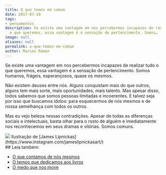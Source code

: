```yaml
---
title: O que temos em comum
date: 2017-07-16
tags:
- pensamentos
description: Se existe uma vantagem em nos percebermos incapazes de realizar tudo
  o que queremos, essa vantagem é a sensação de pertencimento. Somos…
image: null
aliases: null
permalink: o-que-temos-em-comum
author: Marcos Ramon
---
```

Se existe uma vantagem em nos percebermos incapazes de realizar tudo o que queremos, essa vantagem é a sensação de pertencimento. Somos humanos, frágeis, esperançosos, quase os mesmos.

Não existem deuses entre nós. Alguns conquistam mais do que outros, alguns tem mais sorte, mais oportunidades, mais talento. Mas apesar disso, todos sabemos que somos pessoas limitadas e incoerentes. E talvez seja por isso que buscamos ídolos: para esquecermos de nós mesmos e de nossa semelhança com todos os outros.

Mas eu vejo beleza nessas contradições. Apesar de todas as diferenças sociais e intelectuais, basta olhar para o rosto de alguém e imediatamente nos reconhecemos em seus dramas e vitórias. Somos comuns.

<img src="/assets/img/o-que-temos-em comum-medium.jpeg">
Ilustração de [James Lipnickas](https://www.instagram.com/jameslipnickasart/)


<div class="leia-tambem" markdown="1">
## Leia também:

- <a href="/o-que-contamos-de-nos-mesmos">O que contamos de nós mesmos</a>
- <a href="/o-tempo-que-dedicamos-aos-livros">O tempo que dedicamos aos livros</a>
- <a href="/o-medo-que-nos-move">O medo que nos move</a>
</div>